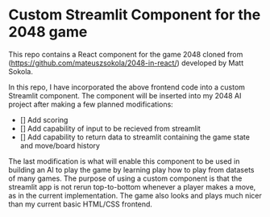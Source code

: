 # Custom Streamlit Component for the 2048 game

This repo contains a React component for the game 2048 cloned from (https://github.com/mateuszsokola/2048-in-react/) developed by Matt Sokola.

In this repo, I have incorporated the above frontend code into a custom Streamlit component. The component will be inserted into my 2048 AI project after making a few planned modifications:
 - [] Add scoring
 - [] Add capability of input to be recieved from streamlit
 - [] Add capability to return data to streamlit containing the game state and move/board history

The last modification is what will enable this component to be used in building an AI to play the game by learning play how to play from datasets of many games. The purpose of using a custom component is that the streamlit app is not rerun top-to-bottom whenever a player makes a move, as in the current implementation. The game also looks and plays much nicer than my current basic HTML/CSS frontend.